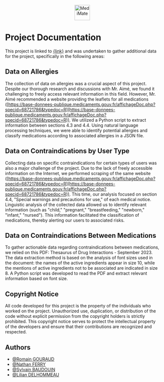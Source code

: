 
<p align="center">
  <img src="https://cdn.discordapp.com/attachments/1069601291929665566/1212717428300320850/icon.png?ex=65f2da1e&is=65e0651e&hm=d9b1c5639f78c05b96de997f00ae919dc521c1423cbec9078cbd1d2bb4083521&" alt="MediMate" height="50 px">
</p>

# Project Documentation

This project is linked to [{link}](https://github.com/GSBlackdragon/MediMate) and was undertaken to gather additional data for the project, specifically in the following areas:

## Data on Allergies

The collection of data on allergies was a crucial aspect of this project. Despite our thorough research and discussions with Mr. Aimé, we found it challenging to freely access relevant information in this field. However, Mr. Aimé recommended a website providing the leaflets for all medications ([https://base-donnees-publique.medicaments.gouv.fr/affichageDoc.php?specid=68721786&typedoc=R](https://base-donnees-publique.medicaments.gouv.fr/affichageDoc.php?specid=68721786&typedoc=R)). We utilized a Python script to extract information between sections 4.3 and 4.4. Using natural language processing techniques, we were able to identify potential allergies and classify medications according to associated allergies in a JSON file.

## Data on Contraindications by User Type

Collecting data on specific contraindications for certain types of users was also a major challenge of the project. Due to the lack of freely accessible information on the Internet, we performed scraping of the same website ([https://base-donnees-publique.medicaments.gouv.fr/affichageDoc.php?specid=68721786&typedoc=R](https://base-donnees-publique.medicaments.gouv.fr/affichageDoc.php?specid=68721786&typedoc=R)). This time, our analysis focused on section 4.4, "Special warnings and precautions for use," of each medical notice. Linguistic analysis of the collected data allowed us to identify relevant information (such as "child," "pregnant," "breastfeeding," "newborn," "infant," "nursed"). This information facilitated the classification of medications, thereby alerting our users to associated risks.

## Data on Contraindications Between Medications

To gather actionable data regarding contraindications between medications, we relied on this PDF: Thesaurus of Drug Interactions - September 2023. The data extraction method is based on the analysis of font sizes used in the document: the names of the active ingredients appear in size 10, while the mentions of active ingredients not to be associated are indicated in size 8. A Python script was developed to read the PDF and extract relevant information based on font size. 

## Copyright Notice

All code developed for this project is the property of the individuals who worked on the project. Unauthorized use, duplication, or distribution of the code without explicit permission from the copyright holders is strictly prohibited. This copyright notice serves to protect the intellectual property of the developers and ensure that their contributions are recognized and respected.

## Authors

- [@Romain GOURAUD](https://github.com/Ziroles)
- [@Nathan FERRY](https://github.com/GSBlackdragon)
- [@Sylvain BAUDOUIN](https://www.github.com/syysy)
- [@Lilian DELHOMMEAU](https://github.com/Redly0n)

